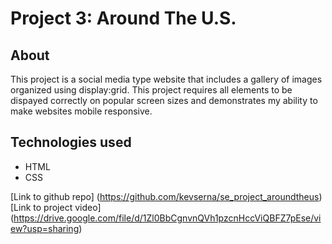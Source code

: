 # Project 3: Around The U.S.

## About

This project is a social media type website that includes a gallery of images organized using display:grid. This project requires all elements to be dispayed correctly on popular screen sizes and demonstrates my ability to make websites mobile responsive.

## Technologies used

- HTML
- CSS

[Link to github repo] (https://github.com/kevserna/se_project_aroundtheus)
[Link to project video] (https://drive.google.com/file/d/1Zl0BbCgnvnQVh1pzcnHccViQBFZ7pEse/view?usp=sharing)
